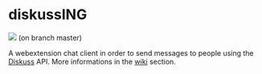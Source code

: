 # diskussING
![](https://api.travis-ci.org/danydacosta/diskussING.svg?branch=master) (on branch master)

A webextension chat client in order to send messages to people using the [Diskuss](https://github.com/SteeveDroz/diskuss) API. More informations in the [wiki](https://github.com/danydacosta/diskussING/wiki) section.
